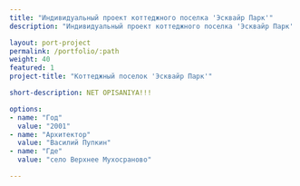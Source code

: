 ```yaml
---
title: "Индивидуальный проект коттеджного поселка 'Эсквайр Парк'"
description: "Индивидуальный проект коттеджного поселка 'Эсквайр Парк' от архитектурного бюро А510. Индивидуальное проектирование на заказ."

layout: port-project
permalink: /portfolio/:path
weight: 40
featured: 1
project-title: "Коттеджный поселок 'Эсквайр Парк'"

short-description: NET OPISANIYA!!!

options:
- name: "Год"
  value: "2001"
- name: "Архитектор"
  value: "Василий Пупкин"
- name: "Где"
  value: "село Верхнее Мухосраново"

---
```

